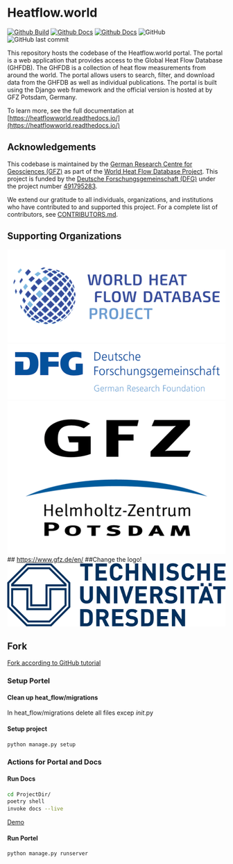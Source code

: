 # Heatflow.world

[![Github Build](https://github.com/ihfc-iugg/ghfdb-portal/actions/workflows/build.yml/badge.svg)](https://github.com/ihfc-iugg/ghfdb-portal/actions/workflows/build.yml)
[![Github Docs](https://github.com/ihfc-iugg/ghfdb-portal/actions/workflows/docs.yml/badge.svg)](https://github.com/ihfc-iugg/ghfdb-portal/actions/workflows/docs.yml)
[![Github Docs](https://github.com/ihfc-iugg/ghfdb-portal/actions/workflows/docker-build-and-publish.yml/badge.svg)](https://github.com/ihfc-iugg/ghfdb-portal/actions/workflows/docker-build-and-publish.yml)
![GitHub](https://img.shields.io/github/license/ihfc-iugg/ghfdb-portal)
![GitHub last commit](https://img.shields.io/github/last-commit/ihfc-iugg/ghfdb-portal)

This repository hosts the codebase of the Heatflow.world portal. The portal is a web application that provides access to the Global Heat Flow Database (GHFDB). The GHFDB is a collection of heat flow measurements from around the world. The portal allows users to search, filter, and download data from the GHFDB as well as individual publications. The portal is built using the Django web framework and the official version is hosted at by GFZ Potsdam, Germany.

To learn more, see the full documentation at [https://heatflowworld.readthedocs.io/](https://heatflowworld.readthedocs.io/)

## Acknowledgements

This codebase is maintained by the [German Research Centre for Geosciences (GFZ)](https://www.gfz.de/en/) as part of the [World Heat Flow Database Project](https://www.heatflow.world). This project is funded by the [Deutsche Forschungsgemeinschaft (DFG)](https://www.dfg.de) under the project number [491795283](https://gepris-extern.dfg.de/gepris/projekt/491795283).

We extend our gratitude to all individuals, organizations, and institutions who have contributed to and supported this project. For a complete list of contributors, see [CONTRIBUTORS.md](./CONTRIBUTORS.md).

## Supporting Organizations

[![World Heat Flow Database Project](./assets/img/brand/logo.png)](https://www.heatflow.world)
[![Deutsche Forschungsgemeinschaft](./assets/img/brand/DFG.gif)](https://www.dfg.de)
[![GFZ](./assets/img/brand/GFZ_logo.png)](https://www.gfz.de) ## https://www.gfz.de/en/ ##Change the logo!
[![TUD](./assets/img/brand/TUD_Logo_HKS41_57.png)](https://tu-dresden.de/)

## Fork

[Fork according to GitHub tutorial](https://docs.github.com/de/pull-requests/collaborating-with-pull-requests/working-with-forks/fork-a-repo#cloning-your-forked-repository)

### Setup Portel

#### Clean up heat_flow/migrations

In heat_flow/migrations delete all files excep _init_.py

#### Setup project

```bash
python manage.py setup
```

### Actions for Portal and Docs

#### Run Docs

```bash
cd ProjectDir/
poetry shell
invoke docs --live
```

[Demo](http://127.0.0.1:5000/mapping/index.html)

#### Run Portel

```bash
python manage.py runserver
```
